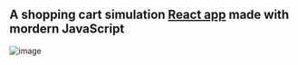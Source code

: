 ## A shopping cart simulation [React app](https://shopping-cart-2069e.firebaseapp.com) made with mordern JavaScript

![image](https://user-images.githubusercontent.com/21358353/130875401-632eefc3-4809-45ff-b2fe-54719b9047fc.png)
